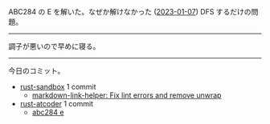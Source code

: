 ABC284 の E を解いた。なぜか解けなかった ([2023-01-07]) DFS するだけの問題。

---

調子が悪いので早めに寝る。

---

今日のコミット。

- [rust-sandbox](https://github.com/bouzuya/rust-sandbox) 1 commit
  - [markdown-link-helper: Fix lint errors and remove unwrap](https://github.com/bouzuya/rust-sandbox/commit/6fa1e44301c5fc51c4c84c0f73b2b554c1d7aed9)
- [rust-atcoder](https://github.com/bouzuya/rust-atcoder) 1 commit
  - [abc284 e](https://github.com/bouzuya/rust-atcoder/commit/aa5748f897ac6fd82bb2955fc1c5336138341359)

[2023-01-07]: https://blog.bouzuya.net/2023/01/07/
